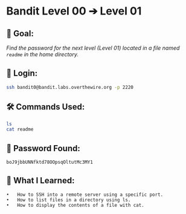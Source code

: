 # Bandit Level 00 ➔ Level 01

## 🧠 Goal:
_Find the password for the next level (Level 01) located in a file named `readme` in the home directory._

## 🔐 Login:
```bash
ssh bandit0@bandit.labs.overthewire.org -p 2220
```

## 🛠️ Commands Used:
```bash
ls
cat readme
```

## 🧾 Password Found:
`boJ9jbbUNNfktd78OOpsqOltutMc3MY1`

## 📘 What I Learned:
	•	How to SSH into a remote server using a specific port.
	•	How to list files in a directory using ls.
	•	How to display the contents of a file with cat.
